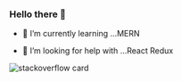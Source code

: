 ### Hello there 👋

<!--
**amareshsm/amareshsm** is a ✨ _special_ ✨ repository because its `README.md` (this file) appears on your GitHub profile.-->
<!--
Here are some ideas to get you started:-->
<!--
- 🔭 I’m currently working on -->
- 🌱 I’m currently learning ...MERN
<!-- 👯 I’m looking to collaborate on ...-->
- 🤔 I’m looking for help with ...React Redux
<!-- 💬 Ask me about ...
- 📫 How to reach me: ...
- 😄 Pronouns: ...
- ⚡ Fun fact: ...
-->
![stackoverflow card](https://readme-components.vercel.app/api?component=stackoverflow&stackoverflowid=10112105&theme=dark)
